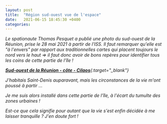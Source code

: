 ```yaml
---
layout: post
title:  "Région sud-ouest vue de l'espace"
date:   2021-06-15 18:45:30 +0400
categories: 
---
```


*Le spationaute Thomas Pesquet a publié une photo du sud-ouest de la Réunion, prise le 28 mai 2021 à partir de l'ISS. Il faut remarquer qu'elle est "à l'envers" par rapport aux traditionnelles cartes qui placent toujours le nord vers le haut => il faut donc avoir de bons repères pour identifier tous les coins de cette partie de l'île !*

*[**Sud-ouest de la Réunion - côte - Cilaos**](https://www.flickr.com/photos/thom_astro/51244923605/){:target="_blank"}*

*J'habitais Saint-Denis auparavant, mais les circonstances de la vie m'ont poussé à partir ...*

*Je me suis alors installé dans cette partie de l'île, à l'écart du tumulte des zones urbaines !*

*Est-ce que cela signifie pour autant que la vie s'est enfin décidée à me laisser tranquille ? J'en doute fort !*